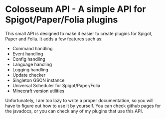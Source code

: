# Colosseum API - A simple API for Spigot/Paper/Folia plugins

This small API is designed to make it easier to create plugins for Spigot, Paper and Folia.
It adds a few features such as:
- Command handling
- Event handling
- Config handling
- Language handling
- Logging handling
- Update checker
- Singleton GSON instance
- Universal Scheduler for Spigot/Paper/Folia
- Minecraft version utilities

Unfortunately, I am too lazy to write a proper documentation, so you will have to figure out how to use it by yourself. You can check github pages for the javadocs, or you can check any of my plugins that use this API.